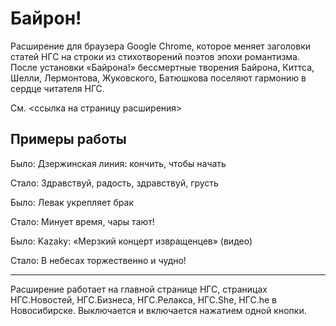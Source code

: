Байрон!
========
Расширение для браузера Google Chrome, которое меняет заголовки статей НГС на строки из стихотворений поэтов эпохи романтизма. После установки «Байрона!» бессмертные творения Байрона, Киттса, Шелли, Лермонтова, Жуковского, Батюшкова поселяют гармонию в сердце читателя НГС.

См. <ссылка на страницу расширения>

Примеры работы
--------

Было: Дзержинская линия: кончить, чтобы начать

Стало: Здравствуй, радость, здравствуй, грусть



Было: Левак укрепляет брак

Стало: Минует время, чары тают!



Было: Kazaky: «Мерзкий концерт извращенцев» (видео)

Стало: В небесах торжественно и чудно!

--------
Расширение работает на главной странице НГС, страницах НГС.Новостей, НГС.Бизнеса, НГС.Релакса, НГС.She, НГС.he в Новосибирске. Выключается и включается нажатием одной кнопки.
